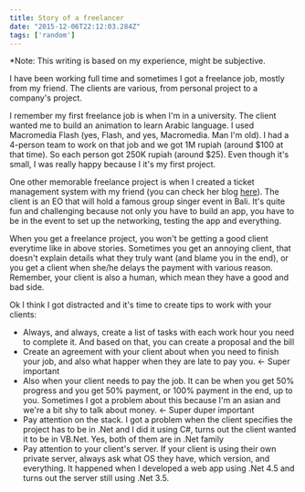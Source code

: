 ```yaml
---
title: Story of a freelancer
date: "2015-12-06T22:12:03.284Z"
tags: ['random']	
---
```


*Note: This writing is based on my experience, might be subjective.

I have been working full time and sometimes I got a freelance job, mostly from my friend. The clients are various, from personal project to a company's project. 

I remember my first freelance job is when I'm in a university. The client wanted me to build an animation to learn Arabic language. I used Macromedia Flash (yes, Flash, and yes, Macromedia. Man I'm old). I had a 4-person team to work on that job and we got 1M rupiah (around $100 at that time). So each person got 250K rupiah (around $25). Even though it's small, I was really happy because I it's my first project.

One other memorable freelance project is when I created a ticket management system with my friend (you can check her blog [here](http://ukimiawz.github.io/)). The client is an EO that will hold a famous group singer event in Bali. It's quite fun and challenging because not only you have to build an app, you have to be in the event to set up the networking, testing the app and everything.

When you get a freelance project, you won't be getting a good client everytime like in above stories. Sometimes you get an annoying client, that doesn't explain details what they truly want (and blame you in the end), or you get a client when she/he delays the payment with various reason. Remember, your client is also a human, which mean they have a good and bad side.

Ok I think I got distracted and it's time to create tips to work with your clients:

- Always, and always, create a list of tasks with each work hour you need to complete it. And based on that, you can create a proposal and the bill
- Create an agreement with your client about when you need to finish your job, and also what happer when they are late to pay you. <- Super important
- Also when your client needs to pay the job. It can be when you get 50% progress and you get 50% payment, or 100% payment in the end, up to you. Sometimes I got a problem about this because I'm an asian and we're a bit shy to talk about money. <- Super duper important
- Pay attention on the stack. I got a problem when the client specifies the project has to be in .Net and I did it using C#, turns out the client wanted it to be in VB.Net. Yes, both of them are in .Net family
- Pay attention to your client's server. If your client is using their own private server, always ask what OS they have, which version, and everything. It happened when I developed a web app using .Net 4.5 and turns out the server still using .Net 3.5.  